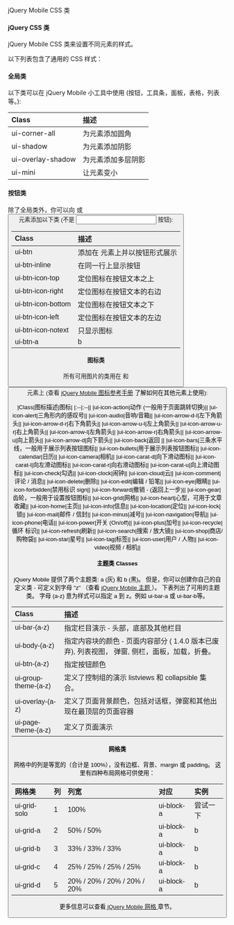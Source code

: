  jQuery Mobile CSS 类  

#### jQuery CSS 类

 jQuery Mobile CSS 类来设置不同元素的样式。

 以下列表包含了通用的 CSS 样式：

 

#### 全局类

 以下类可以在 jQuery Mobile 小工具中使用 (按钮，工具条，面板，表格，列表等。):

 

|Class|描述|
|:--|:--|
|ui-corner-all|为元素添加圆角|
|ui-shadow|为元素添加阴影|
|ui-overlay-shadow|为元素添加多层阴影|
|ui-mini|让元素变小|





#### 按钮类

 除了全局类外，你可以向 <a> 或 <button> 元素添加以下类 (不是 <input> 按钮):

 

|Class|描述|
|:--|:--|
|ui-btn|添加在 <a> 元素上并以按钮形式展示|
|ui-btn-inline|在同一行上显示按钮|
|ui-btn-icon-top|定位图标在按钮文本之上|
|ui-btn-icon-right|定位图标在按钮文本的右边|
|ui-btn-icon-bottom|定位图标在按钮文本之下|
|ui-btn-icon-left|定位图标在按钮文本的左边|
|ui-btn-icon-notext|只显示图标|
|ui-btn-a|b|指定按钮演示。"a" 是默认的 (灰色背景黑色文本样式), "b" 修改颜色为黑色背景白色文本|





#### 图标类

 所有可用图片的类用在 <a> 和 <button> 元素上 (查看 [jQuery Mobile 图标参考手册](http://www.w3cschool.cc/jquerymobile/jquerymobile-ref-icons.html) 了解如何在其他元素上使用):

 

|Class|图标描述|图标|
|:--|:--||
|ui-icon-action|动作 (一般用于页面跳转切换)||
|ui-icon-alert|三角形内的感叹号||
|ui-icon-audio|音响/音箱||
|ui-icon-arrow-d-l|左下角箭头||
|ui-icon-arrow-d-r|右下角箭头||
|ui-icon-arrow-u-l|左上角箭头||
|ui-icon-arrow-u-r|右上角箭头||
|ui-icon-arrow-l|左角箭头||
|ui-icon-arrow-r|右角箭头||
|ui-icon-arrow-u|向上箭头||
|ui-icon-arrow-d|向下箭头||
|ui-icon-back|返回 ||
|ui-icon-bars|三条水平线，一般用于展示列表按钮图标||
|ui-icon-bullets|用于展示列表按钮图标||
|ui-icon-calendar|日历||
|ui-icon-camera|相机||
|ui-icon-carat-d|向下滑动图标||
|ui-icon-carat-l|向左滑动图标||
|ui-icon-carat-r|向右滑动图标||
|ui-icon-carat-u|向上滑动图标||
|ui-icon-check|勾选||
|ui-icon-clock|闹钟||
|ui-icon-cloud|云||
|ui-icon-comment|评论 / 消息||
|ui-icon-delete|删除||
|ui-icon-edit|编辑 / 铅笔||
|ui-icon-eye|眼睛||
|ui-icon-forbidden|禁用标识 sign||
|ui-icon-forward|撤销 - (返回上一步)||
|ui-icon-gear|齿轮，一般用于设置按钮图标||
|ui-icon-grid|网格||
|ui-icon-heart|心型，可用于文章收藏||
|ui-icon-home|主页||
|ui-icon-info|信息||
|ui-icon-location|定位||
|ui-icon-lock|锁||
|ui-icon-mail|邮件 / 信封||
|ui-icon-minus|减号||
|ui-icon-navigation|导航||
|ui-icon-phone|电话||
|ui-icon-power|开关 (On/off)||
|ui-icon-plus|加号||
|ui-icon-recycle|循环 标识||
|ui-icon-refresh|刷新||
|ui-icon-search|搜索 / 放大镜||
|ui-icon-shop|商店/购物袋||
|ui-icon-star|星号||
|ui-icon-tag|标签||
|ui-icon-user|用户 / 人物||
|ui-icon-video|视频 / 相机||





#### 主题类 Classes

 jQuery Mobile 提供了两个主题类: a (灰) 和 b (黑)。 但是，你可以创建你自己的自定义类 - 可定义到字母 "z" （查看 [ jQuery Mobile 主题 ](http://www.w3cschool.cc/jquerymobile/jquerymobile-themes.html)）。 下表列出了可用的主题类。 字母 (a-z) 意为样式可以指定 a 到 z。例如 ui-bar-a 或 ui-bar-b等。

 

|Class|描述|
|:--|:--|
|ui-bar-(a-z)|指定栏目演示 - 头部，底部及其他栏目|
|ui-body-(a-z)|指定内容块的颜色 - 页面内容部分 ( 1.4.0 版本已废弃), 列表视图， 弹窗, 侧栏，面板，加载，折叠。|
|ui-btn-(a-z)|指定按钮颜色 |
|ui-group-theme-(a-z)|定义了控制组的演示 listviews 和 collapsible 集合。|
|ui-overlay-(a-z)|定义了页面背景颜色，包括对话框，弹窗和其他出现在最顶层的页面容器|
|ui-page-theme-(a-z)|定义了页面演示|





#### 网格类

 网格中的列是等宽的（合计是 100%），没有边框、背景、margin 或 padding。 这里有四种布局网格可供使用：

 

|网格类|列|列宽|对应|实例|
|:--|:--|:--|:--|:--|
|ui-grid-solo|1|100%|ui-block-a|尝试一下|
|ui-grid-a|2|50% / 50%|ui-block-a|b|尝试一下|
|ui-grid-b|3|33% / 33% / 33%|ui-block-a|b|c |尝试一下|
|ui-grid-c|4|25% / 25% / 25% / 25%|ui-block-a|b|c|d|尝试一下|
|ui-grid-d|5|20% / 20% / 20% / 20% / 20%|ui-block-a|b|c|d|e|尝试一下|

更多信息可以查看[ jQuery Mobile 网格 ](http://www.w3cschool.cc/jquerymobile/jquerymobile-grids.html) 章节。

 

